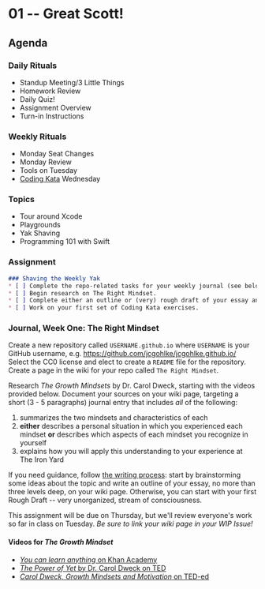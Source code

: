 # 01 -- Great Scott!

## Agenda
### Daily Rituals

* Standup Meeting/3 Little Things
* Homework Review
* Daily Quiz!
* Assignment Overview
* Turn-in Instructions

### Weekly Rituals

* Monday Seat Changes
* Monday Review
* Tools on Tuesday
* [Coding Kata](https://en.wikipedia.org/wiki/Kata_(programming)) Wednesday

### Topics
* Tour around Xcode
* Playgrounds
* Yak Shaving
* Programming 101 with Swift

### Assignment
```markdown
### Shaving the Weekly Yak
* [ ] Complete the repo-related tasks for your weekly journal (see below).
* [ ] Begin research on The Right Mindset.
* [ ] Complete either an outline or (very) rough draft of your essay and place in your journal repo.
* [ ] Work on your first set of Coding Kata exercises.
```
### Journal, Week One: The Right Mindset

Create a new repository called `USERNAME.github.io` where `USERNAME` is your GitHub username, e.g. https://github.com/jcgohlke/jcgohlke.github.io/ Select the CC0 license and elect to create a `README` file for the repository. Create a page in the wiki for your repo called `The Right Mindset`.

Research _The Growth Mindsets_ by Dr. Carol Dweck, starting with the videos provided below. Document your sources on your wiki page, targeting a short (3 - 5 paragraphs) journal entry that includes _all_ of the following:

1. summarizes the two mindsets and characteristics of each
1. **either** describes a personal situation in which you experienced each mindset **or** describes which aspects of each mindset you recognize in yourself
1. explains how you will apply this understanding to your experience at The Iron Yard

If you need guidance, follow [the writing process](https://en.wikipedia.org/wiki/Writing_process): start by brainstorming some ideas about the topic and write an outline of your essay, no more than three levels deep, on your wiki page. Otherwise, you can start with your first Rough Draft -- very unorganized, stream of consciousness. 

This assignment will be due on Thursday, but we'll review everyone's work so far in class on Tuesday. _Be sure to link your wiki page in your WIP Issue!_

#### Videos for _The Growth Mindset_

* [_You can learn anything_ on Khan Academy](https://www.khanacademy.org/youcanlearnanything)
* [_The Power of Yet_ by Dr. Carol Dweck on TED](https://www.ted.com/talks/carol_dweck_the_power_of_believing_that_you_can_improve)
* [_Carol Dweck, Growth Mindsets and Motivation_ on TED-ed](http://ed.ted.com/on/UA77FlTc)